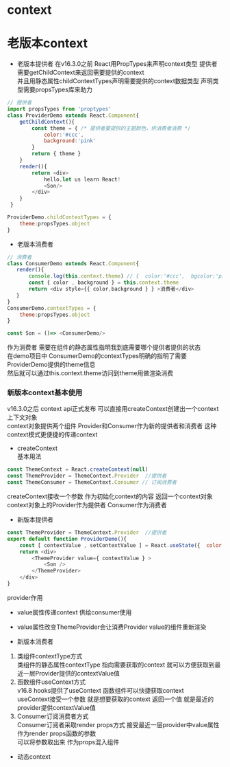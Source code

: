 # context  

# 老版本context

- 老版本提供者 
在v16.3.0之前 React用PropTypes来声明context类型 提供者需要getChildContext来返回需要提供的context  
并且用静态属性childContextTypes声明需要提供的context数据类型 声明类型需要propsTypes库来助力  
```javascript
// 提供者
import propsTypes from 'proptypes'
class ProviderDemo extends React.Component{ 
    getChildContext(){
        const theme = { /* 提供者要提供的主题颜色，供消费者消费 */
            color:'#ccc',
            background:'pink'
        }
        return { theme }
    }
    render(){
        return <div>
            hello,let us learn React!
            <Son/>
        </div>
    }
 }

ProviderDemo.childContextTypes = {
    theme:propsTypes.object
}
```

- 老版本消费者  
```javascript
// 消费者
class ConsumerDemo extends React.Component{
   render(){
       console.log(this.context.theme) // {  color:'#ccc',  bgcolor:'pink' }
       const { color , background } = this.context.theme
       return <div style={{ color,background } } >消费者</div>
   }
}
ConsumerDemo.contextTypes = {
    theme:propsTypes.object
}

const Son = ()=> <ConsumerDemo/>
```
作为消费者 需要在组件的静态属性指明我到底需要哪个提供者提供的状态  
在demo项目中 ConsumerDemo的contextTypes明确的指明了需要ProviderDemo提供的theme信息  
然后就可以通过this.context.theme访问到theme用做渲染消费  

### 新版本context基本使用  
v16.3.0之后 context api正式发布 可以直接用createContext创建出一个context上下文对象  
context对象提供两个组件 Provider和Consumer作为新的提供者和消费者 这种context模式更便捷的传递context  

- createContext  
基本用法  
```javascript
const ThemeContext = React.createContext(null)
const ThemeProvider = ThemeContext.Provider  //提供者
const ThemeConsumer = ThemeContext.Consumer // 订阅消费者
```
createContext接收一个参数 作为初始化context的内容 返回一个context对象  
context对象上的Provider作为提供者 Consumer作为消费者  

- 新版本提供者  
```javascript
const ThemeProvider = ThemeContext.Provider  //提供者
export default function ProviderDemo(){
    const [ contextValue , setContextValue ] = React.useState({  color:'#ccc', background:'pink' })
    return <div>
        <ThemeProvider value={ contextValue } > 
            <Son />
        </ThemeProvider>
    </div>
}
```
provider作用  
- value属性传递context 供给consumer使用  
- value属性改变ThemeProvider会让消费Provider value的组件重新渲染  

- 新版本消费者  
1. 类组件contextType方式  
类组件的静态属性contextType 指向需要获取的context 就可以方便获取到最近一层Provider提供的contextValue值  
2. 函数组件useContext方式  
v16.8 hooks提供了useContext 函数组件可以快捷获取context  
useContext接受一个参数 就是想要获取的context 返回一个值 就是最近的provider提供contextValue值  
3. Consumer订阅消费者方式  
Consumer订阅者采取render props方式 接受最近一层provider中value属性作为render props函数的参数  
可以将参数取出来 作为props混入组件  

- 动态context  
